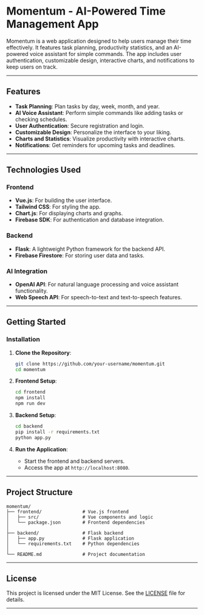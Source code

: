 # Momentum - AI-Powered Time Management App

Momentum is a web application designed to help users manage their time effectively. It features task planning, productivity statistics, and an AI-powered voice assistant for simple commands. The app includes user authentication, customizable design, interactive charts, and notifications to keep users on track.

---

## Features

- **Task Planning**: Plan tasks by day, week, month, and year.
- **AI Voice Assistant**: Perform simple commands like adding tasks or checking schedules.
- **User Authentication**: Secure registration and login.
- **Customizable Design**: Personalize the interface to your liking.
- **Charts and Statistics**: Visualize productivity with interactive charts.
- **Notifications**: Get reminders for upcoming tasks and deadlines.

---

## Technologies Used

### Frontend
- **Vue.js**: For building the user interface.
- **Tailwind CSS**: For styling the app.
- **Chart.js**: For displaying charts and graphs.
- **Firebase SDK**: For authentication and database integration.

### Backend
- **Flask**: A lightweight Python framework for the backend API.
- **Firebase Firestore**: For storing user data and tasks.

### AI Integration
- **OpenAI API**: For natural language processing and voice assistant functionality.
- **Web Speech API**: For speech-to-text and text-to-speech features.

---
## Getting Started

### Installation

1. **Clone the Repository**:
   ```bash
   git clone https://github.com/your-username/momentum.git
   cd momentum
   ```

2. **Frontend Setup**:
   ```bash
   cd frontend
   npm install
   npm run dev
   ```

3. **Backend Setup**:
   ```bash
   cd backend
   pip install -r requirements.txt
   python app.py
   ```

4. **Run the Application**:
   - Start the frontend and backend servers.
   - Access the app at `http://localhost:8080`.

---

## Project Structure

```
momentum/
├── frontend/               # Vue.js frontend
│   ├── src/                # Vue components and logic
│   └── package.json        # Frontend dependencies
│
├── backend/                # Flask backend
│   ├── app.py              # Flask application
│   └── requirements.txt    # Python dependencies
│
└── README.md               # Project documentation
```

---

## License

This project is licensed under the MIT License. See the [LICENSE](LICENSE) file for details.

---